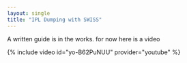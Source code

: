 ```yaml
---
layout: single
title: "IPL Dumping with SWISS"
---
```


A written guide is in the works. for now here is a video

{% include video id="yo-B62PuNUU" provider="youtube" %}